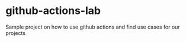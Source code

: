 # github-actions-lab
Sample project on how to use github actions and find use cases for our projects
